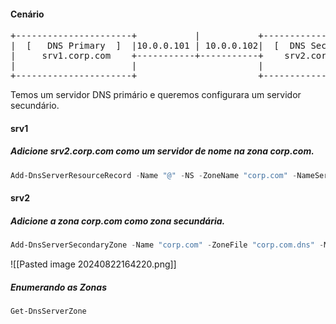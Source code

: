 #### Cenário

<pre style="overflow:scroll;">
+----------------------+           |           +----------------------+
|  [   DNS Primary  ]  |10.0.0.101 | 10.0.0.102|  [  DNS Secondary ]  |
|     srv1.corp.com    +-----------+-----------+    srv2.corp.com      |
|                      |                       |                      |
+----------------------+                       +----------------------+
</pre>

Temos um servidor DNS primário e queremos configurara um servidor secundário.

#### srv1
##### Adicione srv2.corp.com como um servidor de nome na zona corp.com.
```powershell
Add-DnsServerResourceRecord -Name "@" -NS -ZoneName "corp.com" -NameServer "srv2.corp.com" -PassThru
```

#### srv2
##### Adicione a zona corp.com como zona secundária.
```powershell
Add-DnsServerSecondaryZone -Name "corp.com" -ZoneFile "corp.com.dns" -MasterServers 192.168.174.133 -PassThru
```
![[Pasted image 20240822164220.png]]

##### Enumerando as Zonas
```powershell
Get-DnsServerZone
```







































































